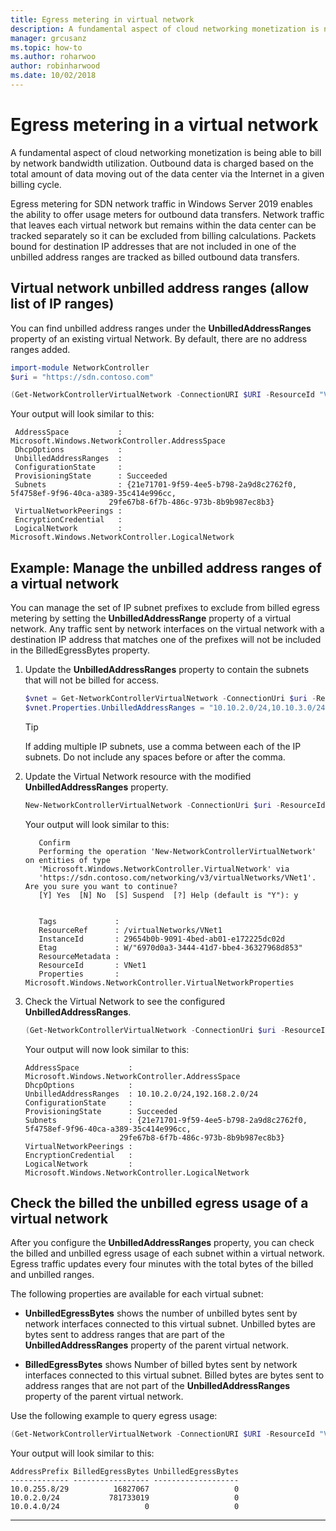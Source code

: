 ```yaml
---
title: Egress metering in virtual network
description: A fundamental aspect of cloud networking monetization is network bandwidth egress, for example, outbound data transfers in the Microsoft Azure business model. Outbound data is charged based on the total amount of data moving out of the Azure datacenters via the internet in a given billing cycle.
manager: grcusanz
ms.topic: how-to
ms.author: roharwoo
author: robinharwood
ms.date: 10/02/2018
---
```


# Egress metering in a virtual network

A fundamental aspect of cloud networking monetization is being able to bill by network bandwidth utilization. Outbound data is charged based on the total amount of data moving out of the data center via the Internet in a given billing cycle.

Egress metering for SDN network traffic in Windows Server 2019 enables the ability to offer usage meters for outbound data transfers. Network traffic that leaves each virtual network but remains within the data center can be tracked separately so it can be excluded from billing calculations. Packets bound for destination IP addresses that are not included in one of the unbilled address ranges are tracked as billed outbound data transfers.

## Virtual network unbilled address ranges (allow list of IP ranges)

You can find unbilled address ranges under the **UnbilledAddressRanges** property of an existing virtual Network. By default, there are no address ranges added.

   ```PowerShell
   import-module NetworkController
   $uri = "https://sdn.contoso.com"

   (Get-NetworkControllerVirtualNetwork -ConnectionURI $URI -ResourceId "VNet1").properties
   ```

Your output will look similar to this:
   ```
    AddressSpace           : Microsoft.Windows.NetworkController.AddressSpace
    DhcpOptions            :
    UnbilledAddressRanges  :
    ConfigurationState     :
    ProvisioningState      : Succeeded
    Subnets                : {21e71701-9f59-4ee5-b798-2a9d8c2762f0, 5f4758ef-9f96-40ca-a389-35c414e996cc,
                         29fe67b8-6f7b-486c-973b-8b9b987ec8b3}
    VirtualNetworkPeerings :
    EncryptionCredential   :
    LogicalNetwork         : Microsoft.Windows.NetworkController.LogicalNetwork
   ```


## Example: Manage the unbilled address ranges of a virtual network

You can manage the set of IP subnet prefixes to exclude from billed egress metering by setting the **UnbilledAddressRange** property of a virtual network.  Any traffic sent by network interfaces on the virtual network with a destination IP address that matches one of the prefixes will not be included in the BilledEgressBytes property.

1.  Update the **UnbilledAddressRanges** property to contain the subnets that will not be billed for access.

    ```PowerShell
    $vnet = Get-NetworkControllerVirtualNetwork -ConnectionUri $uri -ResourceID "VNet1"
    $vnet.Properties.UnbilledAddressRanges = "10.10.2.0/24,10.10.3.0/24"
    ```

    >[!TIP]
    >If adding multiple IP subnets, use a comma between each of the IP subnets.  Do not include any spaces before or after the comma.

2.  Update the Virtual Network resource with the modified **UnbilledAddressRanges** property.

    ```PowerShell
    New-NetworkControllerVirtualNetwork -ConnectionUri $uri -ResourceId "VNet1" -Properties $unbilled.Properties -PassInnerException
    ```

    Your output will look similar to this:
      ```
         Confirm
         Performing the operation 'New-NetworkControllerVirtualNetwork' on entities of type
         'Microsoft.Windows.NetworkController.VirtualNetwork' via
         'https://sdn.contoso.com/networking/v3/virtualNetworks/VNet1'. Are you sure you want to continue?
         [Y] Yes  [N] No  [S] Suspend  [?] Help (default is "Y"): y


         Tags             :
         ResourceRef      : /virtualNetworks/VNet1
         InstanceId       : 29654b0b-9091-4bed-ab01-e172225dc02d
         Etag             : W/"6970d0a3-3444-41d7-bbe4-36327968d853"
         ResourceMetadata :
         ResourceId       : VNet1
         Properties       : Microsoft.Windows.NetworkController.VirtualNetworkProperties
      ```


3. Check the Virtual Network to see the configured **UnbilledAddressRanges**.

   ```PowerShell
   (Get-NetworkControllerVirtualNetwork -ConnectionUri $uri -ResourceID "VNet1").properties
   ```

   Your output will now look similar to this:
   ```
   AddressSpace           : Microsoft.Windows.NetworkController.AddressSpace
   DhcpOptions            :
   UnbilledAddressRanges  : 10.10.2.0/24,192.168.2.0/24
   ConfigurationState     :
   ProvisioningState      : Succeeded
   Subnets                : {21e71701-9f59-4ee5-b798-2a9d8c2762f0, 5f4758ef-9f96-40ca-a389-35c414e996cc,
                        29fe67b8-6f7b-486c-973b-8b9b987ec8b3}
   VirtualNetworkPeerings :
   EncryptionCredential   :
   LogicalNetwork         : Microsoft.Windows.NetworkController.LogicalNetwork
   ```

## Check the billed the unbilled egress usage of a virtual network

After you configure the **UnbilledAddressRanges** property, you can check the billed and unbilled egress usage of each subnet within a virtual network. Egress traffic updates every four minutes with the total bytes of the billed and unbilled ranges.

The following properties are available for each virtual subnet:

-   **UnbilledEgressBytes** shows the number of unbilled bytes sent by network interfaces connected to this virtual subnet. Unbilled bytes are bytes sent to address ranges that are part of the **UnbilledAddressRanges** property of the parent virtual network.

-   **BilledEgressBytes** shows Number of billed bytes sent by network interfaces connected to this virtual subnet. Billed bytes are bytes sent to address ranges that are not part of the **UnbilledAddressRanges** property of the parent virtual network.

Use the following example to query egress usage:

```PowerShell
(Get-NetworkControllerVirtualNetwork -ConnectionURI $URI -ResourceId "VNet1").properties.subnets.properties | ft AddressPrefix,BilledEgressBytes,UnbilledEgressBytes
```

Your output will look similar to this:
```
AddressPrefix BilledEgressBytes UnbilledEgressBytes
------------- ----------------- -------------------
10.0.255.8/29          16827067                   0
10.0.2.0/24           781733019                   0
10.0.4.0/24                   0                   0
```


---
